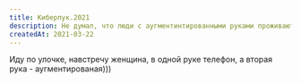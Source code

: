 ```yaml
---
title: Киберпук.2021
description: Не думал, что люди с аугментинтированными руками проживают в центре
createdAt: 2021-03-22
---
```


Иду по улочке, навстречу женщина, в одной руке телефон, а вторая рука - аугментированая)))

